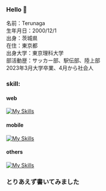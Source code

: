 ### Hello 👋
<p align="left">
  名前：Terunaga<br>
  生年月日：2000/12/1<br>
  出身：茨城県<br>
  在住：東京都<br>
  出身大学：東京理科大学<br>
  部活動歴：サッカー部、駅伝部、陸上部<br>
  2023年3月大学卒業、4月から社会人
</p>

<h3 align="left">skill:</h3>
<h4 align="left">web</h3>

[![My Skills](https://skillicons.dev/icons?i=js,ts,py,html,css,nodejs,express,postman,react,nextjs,flask,sqlite,firebase,vercel,aws)](https://skillicons.dev)

<h4 align="left">mobile</h3>

[![My Skills](https://skillicons.dev/icons?i=react,ts,flutter,dart)](https://skillicons.dev)

<h4 align="left">others</h3>

[![My Skills](https://skillicons.dev/icons?i=lua,raspberrypi,linux,vscode,git,github,md,latex)](https://skillicons.dev)


### とりあえず書いてみました
<!--
**teru12012000/teru12012000** is a ✨ _special_ ✨ repository because its `README.md` (this file) appears on your GitHub profile.

Here are some ideas to get you started:

- 🔭 I’m currently working on ...
- 🌱 I’m currently learning ...
- 👯 I’m looking to collaborate on ...
- 🤔 I’m looking for help with ...
- 💬 Ask me about ...
- 📫 How to reach me: ...
- 😄 Pronouns: ...
- ⚡ Fun fact: ...
-->
